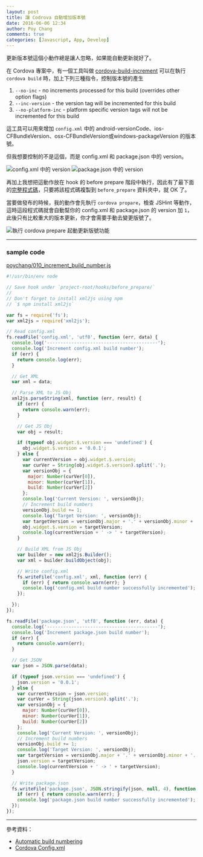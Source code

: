 ```yaml
---
layout: post
title: 讓 Codrova 自動增加版本號
date: 2016-06-06 12:34
author: Poy Chang
comments: true
categories: [Javascript, App, Develop]
---
```


更新版本號這個小動作總是讓人忽略，如果能自動更新就好了。

在 Cordova 專案中，有一個工具叫做 [cordova-build-increment](https://www.npmjs.com/package/cordova-build-increment) 可以在執行 `cordova build` 時，加上下列三種指令，控制版本號的產生

1. `--no-inc` - no increments processed for this build (overrides other option flags)
2. `--inc-version` - the version tag will be incremented for this build
3. `--no-platform-inc` - platform specific version tags will not be incremented for this build

這工具可以用來增加 `config.xml` 中的 android-versionCode、ios-CFBundleVersion、osx-CFBundleVersion或windows-packageVersion 的版本號。

但我想要控制的不是這個，而是 config.xml 和 package.json 中的 version。

![config.xml 中的 version](http://i.imgur.com/btijPgf.png)
![package.json 中的 version](http://i.imgur.com/Idq070p.png)

再加上我想把這動作放在 hook 的 before prepare 階段中執行，因此有了最下面的[完整程式碼](#samplecode)，只要將該程式碼複製到 `before_prepare` 資料夾中，就 OK 了。

當要做發布的時候，我的動作會先執行 `cordova propare`，檢查 JSHint 等動作，這時這段程式碼就會自動幫你的 config.xml 和 package.json 的 version 加 `1`，此後只有比較重大的版本更新，你才會需要手動去變更版號了。 

![執行 cordova prepare 起動更新版號功能](http://i.imgur.com/eG7FQna.png)

----------

### sample code

[poychang/010_increment_build_number.js](https://gist.github.com/poychang/b38051ae3f2402fe7900e202afffa913)

```javascript
#!/usr/bin/env node

// Save hook under `project-root/hooks/before_prepare/`
//
// Don't forget to install xml2js using npm
// `$ npm install xml2js`

var fs = require('fs');
var xml2js = require('xml2js');

// Read config.xml
fs.readFile('config.xml', 'utf8', function (err, data) {
  console.log('-----------------------------------------');
  console.log('Increment config.xml build number');
  if (err) {
    return console.log(err);
  }

  // Get XML
  var xml = data;

  // Parse XML to JS Obj
  xml2js.parseString(xml, function (err, result) {
    if (err) {
      return console.warn(err);
    }

    // Get JS Obj
    var obj = result;

    if (typeof obj.widget.$.version === 'undefined') {
      obj.widget.$.version = '0.0.1';
    } else {
      var currentVersion = obj.widget.$.version;
      var curVer = String(obj.widget.$.version).split('.');
      var versionObj = {
        major: Number(curVer[0]),
        minor: Number(curVer[1]),
        build: Number(curVer[2])
      };
      console.log('Current Version: ', versionObj);
      // Increment build numbers
      versionObj.build += 1;
      console.log('Target Version: ', versionObj);
      var targetVersion = versionObj.major + '.' + versionObj.minor + '.' + versionObj.build;
      obj.widget.$.version = targetVersion;
      console.log(currentVersion + ' -> ' + targetVersion);
    }

    // Build XML from JS Obj
    var builder = new xml2js.Builder();
    var xml = builder.buildObject(obj);

    // Write config.xml
    fs.writeFile('config.xml', xml, function (err) {
      if (err) { return console.warn(err); }
      console.log('config.xml build number successfully incremented');
    });

  });
});

fs.readFile('package.json', 'utf8', function (err, data) {
  console.log('-----------------------------------------');
  console.log('Increment package.json build number');
  if (err) {
    return console.warn(err);
  }

  // Get JSON
  var json = JSON.parse(data);

  if (typeof json.version === 'undefined') {
    json.version = '0.0.1';
  } else {
    var currentVersion = json.version;
    var curVer = String(json.version).split('.');
    var versionObj = {
      major: Number(curVer[0]),
      minor: Number(curVer[1]),
      build: Number(curVer[2])
    };
    console.log('Current Version: ', versionObj);
    // Increment build numbers
    versionObj.build += 1;
    console.log('Target Version: ', versionObj);
    var targetVersion = versionObj.major + '.' + versionObj.minor + '.' + versionObj.build;
    json.version = targetVersion;
    console.log(currentVersion + ' -> ' + targetVersion);
  }

  // Write package.json
  fs.writeFile('package.json', JSON.stringify(json, null, 4), function (err) {
    if (err) { return console.warn(err); }
    console.log('package.json build number successfully incremented');
  });
});
```

----------

參考資料：

* [Automatic build numbering](https://forum.ionicframework.com/t/automatic-build-numbering/9283)
* [Cordova Config.xml](https://cordova.apache.org/docs/en/latest/config_ref/)
